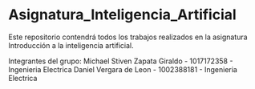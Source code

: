 # Asignatura_Inteligencia_Artificial
Este repositorio contendrá todos los trabajos realizados en la asignatura Introducción a la inteligencia artificial.

Integrantes del grupo:
  Michael Stiven Zapata Giraldo - 1017172358 - Ingenieria Electrica
  Daniel Vergara de Leon - 1002388181 - Ingenieria Electrica
